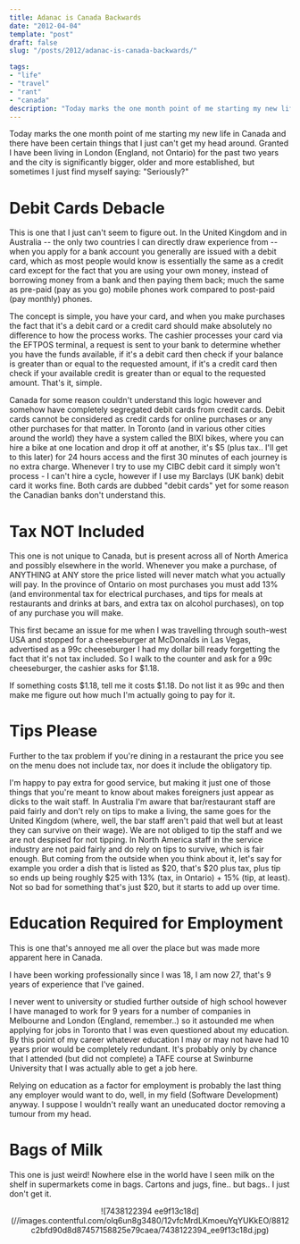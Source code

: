 ```yaml
---
title: Adanac is Canada Backwards
date: "2012-04-04"
template: "post"
draft: false
slug: "/posts/2012/adanac-is-canada-backwards/"

tags:
- "life"
- "travel"
- "rant"
- "canada"
description: "Today marks the one month point of me starting my new life in Canada and there have been certain things that I just can't get my head around."
---
```

Today marks the one month point of me starting my new life in Canada and there have been certain things that I just can't get my head around.  Granted I have been living in London (England, not Ontario) for the past two years and the city is significantly bigger, older and more established, but sometimes I just find myself saying: "Seriously?"

# Debit Cards Debacle

This is one that I just can't seem to figure out.  In the United Kingdom and in Australia -- the only two countries I can directly draw experience from -- when you apply for a bank account you generally are issued with a debit card, which as most people would know is essentially the same as a credit card except for the fact that you are using your own money, instead of borrowing money from a bank and then paying them back; much the same as pre-paid (pay as you go) mobile phones work compared to post-paid (pay monthly) phones.

The concept is simple, you have your card, and when you make purchases the fact that it's a debit card or a credit card should make absolutely no difference to how the process works.  The cashier processes your card via the EFTPOS terminal, a request is sent to your bank to determine whether you have the funds available, if it's a debit card then check if your balance is greater than or equal to the requested amount, if it's a credit card then check if your available credit is greater than or equal to the requested amount.  That's it, simple.

Canada for some reason couldn't understand this logic however and somehow have completely segregated debit cards from credit cards.  Debit cards cannot be considered as credit cards for online purchases or any other purchases for that matter.  In Toronto (and in various other cities around the world) they have a system called the BIXI bikes, where you can hire a bike at one location and drop it off at another, it's $5 (plus tax.. I'll get to this later) for 24 hours access and the first 30 minutes of each journey is no extra charge.  Whenever I try to use my CIBC debit card it simply won't process - I can't hire a cycle, however if I use my Barclays (UK bank) debit card it works fine.  Both cards are dubbed "debit cards" yet for some reason the Canadian banks don't understand this.

# Tax NOT Included

This one is not unique to Canada, but is present across all of North America and possibly elsewhere in the world.  Whenever you make a purchase, of ANYTHING at ANY store the price listed will never match what you actually will pay.  In the province of Ontario on most purchases you must add 13% (and environmental tax for electrical purchases, and tips for meals at restaurants and drinks at bars, and extra tax on alcohol purchases), on top of any purchase you will make.

This first became an issue for me when I was travelling through south-west USA and stopped for a cheeseburger at McDonalds in Las Vegas, advertised as a 99c cheeseburger I had my dollar bill ready forgetting the fact that it's not tax included.  So I walk to the counter and ask for a 99c cheeseburger, the cashier asks for $1.18.

If something costs $1.18, tell me it costs $1.18.  Do not list it as 99c and then make me figure out how much I'm actually going to pay for it.

# Tips Please

Further to the tax problem if you're dining in a restaurant the price you see on the menu does not include tax, nor does it include the obligatory tip.

I'm happy to pay extra for good service, but making it just one of those things that you're meant to know about makes foreigners just appear as dicks to the wait staff.  In Australia I'm aware that bar/restaurant staff are paid fairly and don't rely on tips to make a living, the same goes for the United Kingdom (where, well, the bar staff aren't paid that well but at least they can survive on their wage).  We are not obliged to tip the staff and we are not despised for not tipping.  In North America staff in the service industry are not paid fairly and do rely on tips to survive, which is fair enough.  But coming from the outside when you think about it, let's say for example you order a dish that is listed as $20, that's $20 plus tax, plus tip so ends up being roughly $25 with 13% (tax, in Ontario) + 15% (tip, at least).  Not so bad for something that's just $20, but it starts to add up over time.

# Education Required for Employment

This is one that's annoyed me all over the place but was made more apparent here in Canada.

I have been working professionally since I was 18, I am now 27, that's 9 years of experience that I've gained.

I never went to university or studied further outside of high school however I have managed to work for 9 years for a number of companies in Melbourne and London (England, remember..) so it astounded me when applying for jobs in Toronto that I was even questioned about my education.  By this point of my career whatever education I may or may not have had 10 years prior would be completely redundant.  It's probably only by chance that I attended (but did not complete) a TAFE course at Swinburne University that I was actually able to get a job here.

Relying on education as a factor for employment is probably the last thing any employer would want to do, well, in my field (Software Development) anyway.  I suppose I wouldn't really want an uneducated doctor removing a tumour from my head.

# Bags of Milk

This one is just weird!  Nowhere else in the world have I seen milk on the shelf in supermarkets come in bags.  Cartons and jugs, fine.. but bags.. I just don't get it.

<p style="text-align:center">
![7438122394 ee9f13c18d](//images.contentful.com/olq6un8g3480/12vfcMrdLKmoeuYqYUKkEO/8812c2bfd90d8d87457158825e79caea/7438122394_ee9f13c18d.jpg)
</p>